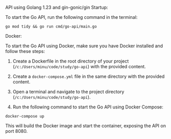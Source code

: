 API using Golang 1.23 and gin-gonic/gin
Startup: 

To start the Go API, run the following command in the terminal:

```shell
go mod tidy && go run cmd/go-api/main.go
```

Docker:

To start the Go API using Docker, make sure you have Docker installed and follow these steps:

1. Create a Dockerfile in the root directory of your project (`/c:/Users/minu/code/study/go-api`) with the provided content.

2. Create a `docker-compose.yml` file in the same directory with the provided content.

3. Open a terminal and navigate to the project directory (`/c:/Users/minu/code/study/go-api`).

4. Run the following command to start the Go API using Docker Compose:

```shell
docker-compose up
```

This will build the Docker image and start the container, exposing the API on port 8080.
